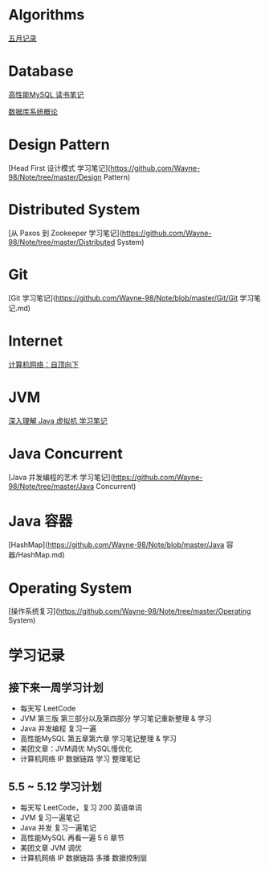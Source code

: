 # Algorithms

[五月记录](https://github.com/Wayne-98/Note/tree/master/Algorithms/May)

# Database

[高性能MySQL 读书笔记](https://github.com/Wayne-98/Note/tree/master/Database/MySQL)

[数据库系统概论](https://github.com/Wayne-98/Note/tree/master/Database/数据库系统概论)

# Design Pattern

[Head First 设计模式 学习笔记](https://github.com/Wayne-98/Note/tree/master/Design Pattern)

# Distributed System

[从  Paxos 到 Zookeeper 学习笔记](https://github.com/Wayne-98/Note/tree/master/Distributed System)

# Git

[Git 学习笔记](https://github.com/Wayne-98/Note/blob/master/Git/Git 学习笔记.md)

#  Internet

[计算机网络：自顶向下](https://github.com/Wayne-98/Note/tree/master/Internet)

# JVM

[深入理解 Java 虚拟机 学习笔记](https://github.com/Wayne-98/Note/tree/master/JVM)

# Java Concurrent

[Java 并发编程的艺术 学习笔记](https://github.com/Wayne-98/Note/tree/master/Java Concurrent)

# Java 容器

[HashMap](https://github.com/Wayne-98/Note/blob/master/Java 容器/HashMap.md)

# Operating System

[操作系统复习](https://github.com/Wayne-98/Note/tree/master/Operating System)



# 学习记录

## 接下来一周学习计划

* 每天写 LeetCode
* JVM 第三版 第三部分以及第四部分 学习笔记重新整理 & 学习
* Java 并发编程 复习一遍
* 高性能MySQL 第五章第六章 学习笔记整理 & 学习
* 美团文章：JVM调优 MySQL慢优化
* 计算机网络 IP 数据链路 学习 整理笔记



## 5.5 ~ 5.12 学习计划

* 每天写 LeetCode，复习 200 英语单词
* JVM 复习一遍笔记
* Java 并发 复习一遍笔记
* 高性能MySQL 再看一遍 5 6 章节
* 美团文章 JVM 调优
* 计算机网络 IP 数据链路 多播 数据控制层